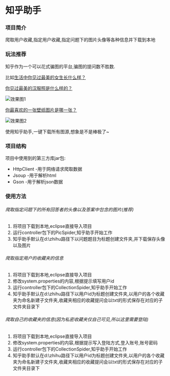 # 知乎助手
### 项目简介
爬取用户收藏,指定用户收藏,指定问题下的图片头像等各种信息并下载到本地

### 玩法推荐
知乎作为一个可以花式骗图的平台,骗图的提问数不胜数.

比如[生活中你见过最美的女生长什么样？](https://www.zhihu.com/question/28202126/answer/47733159 "生活中你见过最美的女生长什么样？")

[你见过最美的汉服照是什么样的？](https://www.zhihu.com/question/40792901 "你见过最美的汉服照是什么样的？")

![效果图1](http://myhebut.oss-cn-hangzhou.aliyuncs.com/github%2Fhanfu.png "你见过最美的汉服照是什么样的？")

[你最喜欢的一张壁纸图片是哪一张？](https://www.zhihu.com/question/21904576 "你最喜欢的一张壁纸图片是哪一张？")

![效果图2](http://myhebut.oss-cn-hangzhou.aliyuncs.com/github%2Fbizhi.png "你最喜欢的一张壁纸图片是哪一张？")

使用知乎助手,一键下载所有图源,想象是不是棒极了~

### 项目结构
项目中使用到的第三方库jar包:
* HttpClient -用于网络请求爬取数据
* Jsoup -用于解析html
* Gson -用于解析json数据  

### 使用方法
###### 爬取指定问题下的所有回答者的头像以及答案中包含的图片(推荐)
1. 将项目下载到本地,eclipse直接导入项目
2. 运行controller包下的PicSpider,知乎助手开始工作
3. 知乎助手默认在d:\\zhihu路径下以问题题目为标题创建文件夹,并下载保存头像以及图片

###### 爬取指定用户的收藏夹的信息
1. 将项目下载到本地,eclipse直接导入项目
2. 修改system.properties的内容,根据提示填写用户id
3. 运行controller包下的CollectionSpider,知乎助手开始工作
4. 知乎助手默认在d:\\zhihu路径下以用户id为标题创建文件夹,以用户的各个收藏夹为命名新建子文件夹,收藏夹相应的收藏提问会以txt的形式保存在对应的子文件夹目录下

###### 爬取自己的收藏夹的信息(因为私密收藏夹仅自己可见,所以这里需要登陆)
1. 将项目下载到本地,eclipse直接导入项目
2. 修改system.properties的内容,根据提示写入登陆方式,登入账号,账号密码
3. 运行controller包下的CollectionSpider,知乎助手开始工作
4. 知乎助手默认在d:\\zhihu路径下以用户id为标题创建文件夹,以用户的各个收藏夹为命名新建子文件夹,收藏夹相应的收藏提问会以txt的形式保存在对应的子文件夹目录下


